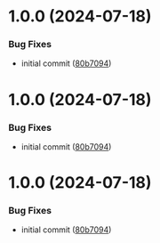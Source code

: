 # 1.0.0 (2024-07-18)


### Bug Fixes

* initial commit ([80b7094](https://github.com/cyse7125-su24-team04/helm-eks-autoscaler/commit/80b70942ee30d80a2a6141ce29a0aa64c845d2a5))

# 1.0.0 (2024-07-18)


### Bug Fixes

* initial commit ([80b7094](https://github.com/cyse7125-su24-team04/helm-eks-autoscaler/commit/80b70942ee30d80a2a6141ce29a0aa64c845d2a5))

# 1.0.0 (2024-07-18)


### Bug Fixes

* initial commit ([80b7094](https://github.com/cyse7125-su24-team04/helm-eks-autoscaler/commit/80b70942ee30d80a2a6141ce29a0aa64c845d2a5))
